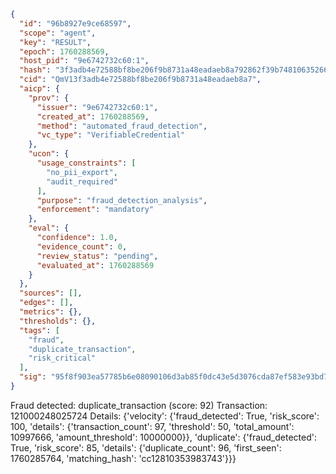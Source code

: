 ```json
{
  "id": "96b8927e9ce68597",
  "scope": "agent",
  "key": "RESULT",
  "epoch": 1760288569,
  "host_pid": "9e6742732c60:1",
  "hash": "3f3adb4e72588bf8be206f9b8731a48eadaeb8a792862f39b748106352661ef8",
  "cid": "QmV13f3adb4e72588bf8be206f9b8731a48eadaeb8a7",
  "aicp": {
    "prov": {
      "issuer": "9e6742732c60:1",
      "created_at": 1760288569,
      "method": "automated_fraud_detection",
      "vc_type": "VerifiableCredential"
    },
    "ucon": {
      "usage_constraints": [
        "no_pii_export",
        "audit_required"
      ],
      "purpose": "fraud_detection_analysis",
      "enforcement": "mandatory"
    },
    "eval": {
      "confidence": 1.0,
      "evidence_count": 0,
      "review_status": "pending",
      "evaluated_at": 1760288569
    }
  },
  "sources": [],
  "edges": [],
  "metrics": {},
  "thresholds": {},
  "tags": [
    "fraud",
    "duplicate_transaction",
    "risk_critical"
  ],
  "sig": "95f8f903ea57785b6e08090106d3ab85f0dc43e5d3076cda87ef583e93bd748b"
}
```

Fraud detected: duplicate_transaction (score: 92)
Transaction: 121000248025724
Details: {'velocity': {'fraud_detected': True, 'risk_score': 100, 'details': {'transaction_count': 97, 'threshold': 50, 'total_amount': 10997666, 'amount_threshold': 10000000}}, 'duplicate': {'fraud_detected': True, 'risk_score': 85, 'details': {'duplicate_count': 96, 'first_seen': 1760285764, 'matching_hash': 'cc12810353983743'}}}